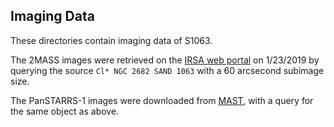 Imaging Data
---

These directories contain imaging data of S1063.

The 2MASS images were retrieved on the [IRSA web portal](https://irsa.ipac.caltech.edu/applications/2MASS/IM/interactive.html) on 1/23/2019 by querying the source `Cl* NGC 2682 SAND 1063` with a 60 arcsecond subimage size.

The PanSTARRS-1 images were downloaded from [MAST](https://archive.stsci.edu/), with a query for the same object as above.
